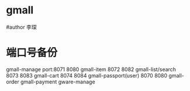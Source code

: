 # gmall
#author 李琛
# 端口号备份
gmall-manage  port:8071 8080
gmall-item    8072 8082
gmall-list/search  
8073  8083
gmall-cart
8074
8084
gmall-passport(user) 8070 8080
gmall-order
gmall-payment
gware-manage
